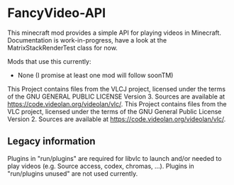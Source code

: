# FancyVideo-API

This minecraft mod provides a simple API for playing videos in Minecraft.
Documentation is work-in-progress, have a look at the MatrixStackRenderTest class for now.

Mods that use this currently:
- None (I promise at least one mod will follow soonTM)

This Project contains files from the VLCJ project, licensed under the terms of the GNU GENERAL PUBLIC LICENSE Version 3. Sources are available at https://code.videolan.org/videolan/vlc/.
This Project contains files from the VLC project, licensed under the terms of the GNU General Public License Version 2. Sources are available at https://code.videolan.org/videolan/vlc/.


## Legacy information
Plugins in "run/plugins" are required for libvlc to launch and/or needed to play videos (e.g. Source access, codex,
chromas, ...). Plugins in "run/plugins unused" are not used currently.
